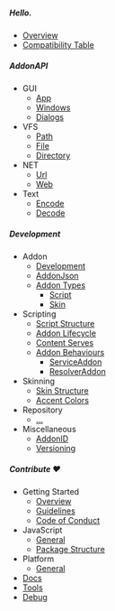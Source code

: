 ##### Hello.
- [Overview](/)
- [Compatibility Table](/start/compatiblity_table.md)

##### AddonAPI
- GUI
  - [App](/api/gui_app.md)
  - [Windows](/api/gui_window.md)
  - [Dialogs](/api/gui_dialog.md)
- VFS
  - [Path](/api/vfs_path.md)
  - [File](/api/vfs_file.md)
  - [Directory](/api/vfs_directory.md)
- NET
  - [Url](/api/net_url.md)
  - [Web](/)
- Text
  - [Encode](/api/text_encode.md)
  - [Decode](/api/text_decode.md)

##### Development
- Addon
  - [Development](/development/addon/development.md)
  - [AddonJson](/development/addon/addonjson.md)
  - [Addon Types](/development/addon/type/overview.md)
    - [Script](/development/addon/type/script.md)
    - [Skin](/development/addon/type/skin.md)
- Scripting
  - [Script Structure](/development/script/structure.md)
  - [Addon Lifecycle](/development/script/lifecycle.md)
  - [Content Serves](/development/script/serves.md)
  - [Addon Behaviours](/development/script/behaviour/overview.md)
    - [ServiceAddon](/development/script/behaviour/serviceaddon.md)
    - [ResolverAddon](/development/script/behaviour/resolveraddon.md)
- Skinning
  - [Skin Structure](/development/skin/structure.md)
  - [Accent Colors](/development/skin/structure.md)
- Repository
  - [...](/)
- Miscellaneous
  - [AddonID](/development/misc/addonid.md)
  - [Versioning](/development/misc/versioning.md)

##### Contribute ❤️
- Getting Started
  - [Overview](/contribute/overview.md)
  - [Guidelines](/contribute/guidelines.md)
  - [Code of Conduct](/contribute/code_of_conduct.md)
- JavaScript
  - [General](/contribute/javascript_general.md)
  - [Package Structure](/contribute/javascript.md)
- Platform
  - [General](/contribute/platform_general.md)
- [Docs](/contribute/docs.md)
- [Tools](/contribute/tools.md)
- [Debug](/contribute/debug.md)
